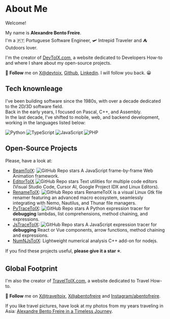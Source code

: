 # About Me
Welcome! 

My name is **Alexandre Bento Freire**.  
I'm a 🇵🇹 Portuguese Software Engineer, 🛩️ Intrepid Traveler and ⛺️ Outdoors lover.

I'm the creator of [DevToIX.com](https://www.devtoix.com), a website dedicated to Developers How-to and where I share about my open-source projects.  

🎯 **Follow** me on [X@devtoix](https://x.com/devtoix), [Github](https://github.com/a-bentofreire), [Linkedin](https://www.linkedin.com/in/abentofreire).
I will follow you back. 😀

## Tech knownleage

I've been building software since the 1980s, with over a decade dedicated to the 2D/3D software field.  
Back in the early years, I focused on Pascal, C++, and Assembly.  
In the last decade, I've shifted to mobile, web, and backend development, working in the languages listed below:

![Python](https://img.shields.io/badge/Python-3776AB) 
![TypeScript](https://img.shields.io/badge/TypeScript-F7DF1E)
![JavaScript](https://img.shields.io/badge/JavaScript-F7DF1E)
![PHP](https://img.shields.io/badge/PHP-777BB4)

## Open-Source Projects

Please, have a look at:
- [BeamToIX](https://github.com/a-bentofreire/beamtoix):   ![GitHub Repo stars](https://img.shields.io/github/stars/a-bentofreire/beamtoix?labelColor=3776AB
) A JavaScript frame-by-frame Web Animation framework.
- [EditorToIX](https://github.com/a-bentofreire/editortoix) ![GitHub Repo stars](https://img.shields.io/github/stars/a-bentofreire/editortoix) Text utilities for multiple code editors (Visual Studio Code, Cursor AI, Google Project IDX and Linux Editors).
- [RenameToIX](https://github.com/a-bentofreire/renametoix): ![GitHub Repo stars](https://img.shields.io/github/stars/a-bentofreire/renametoix) RenameToIX is a visual Linux Gtk file renamer featuring an advanced macro ecosystem, seamlessly integrating with Nemo, Nautilus, and Thunar file managers.
- [PyTraceToIX](https://github.com/a-bentofreire/pytracetoix): ![GitHub Repo stars](https://img.shields.io/github/stars/a-bentofreire/pytracetoix) A Python expression tracer for **debugging** lambdas, list comprehensions, method chaining, and expressions.
- [JsTraceToIX](https://github.com/a-bentofreire/jstracetoix): ![GitHub Repo stars](https://img.shields.io/github/stars/a-bentofreire/jstracetoix) A JavaScript expression tracer for **debugging** React or Vue components, arrow functions, method chaining and expressions.
- [NumNJsToIX](https://www.devtoix.com/en/projects/numnjstoix): Lightweight numerical analysis C++ add-on for nodejs.

If you find these projects useful, **please give it a star ⭐️**.

## Global Footprint

I'm also the creator of [TravelToIX.com](https://www.traveltoix.com), a website dedicated to Travel How-to.  

🎯 **Follow** me on [X@traveltoix](https://x.com/traveltoix), [X@abentofreire](https://x.com/abentofreire) and [Instagram/abentofreire](https://www.instagram.com/abentofreire/).  

If you like travel pictures, have look at my photos from my years traveling in Asia: [Alexandre Bento Freire in a Timeless Journey](https://www.facebook.com/fb.abentofreire/).
